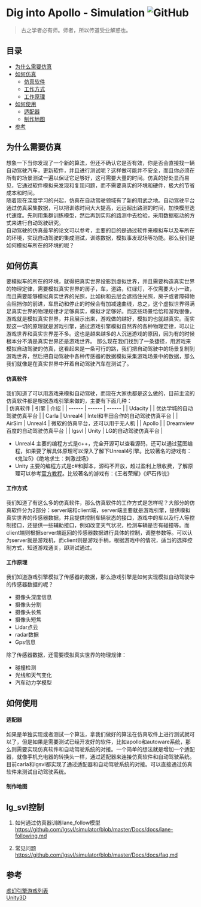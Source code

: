 # Dig into Apollo - Simulation ![GitHub](https://img.shields.io/github/license/daohu527/Dig-into-Apollo.svg?style=popout)

> 古之学者必有师。师者，所以传道受业解惑也。


## 目录
- [为什么需要仿真](#why_simulation)
- [如何仿真](#how_simulation)
    - [仿真软件](#simulator)
    - [工作方式](#)
    - [工作原理](#)
- [如何使用](#)
    - [适配器](#)
    - [制作地图](#)
- [参考](#reference)


<a name="why_simulation" />

## 为什么需要仿真
想象一下当你发现了一个新的算法，但还不确认它是否有效，你是否会直接找一辆自动驾驶汽车，更新软件，并且进行测试呢？这样做可能并不安全，而且你必须在所有的场景测试一遍以保证它足够好，这可需要大量的时间。仿真的好处显而易见，它通过软件模拟来发现和复现问题，而不需要真实的环境和硬件，极大的节省成本和时间。  
随着现在深度学习的兴起，仿真在自动驾驶领域有了新的用武之地。自动驾驶平台通过仿真采集数据，可以把训练时间大大提高，远远超出路测的时间，加快模型迭代速度。先利用集群训练模型，然后再到实际的路测中去检验，采用数据驱动的方式来进行自动驾驶研究。  
自动驾驶的仿真最早的论文可以参考，主要的目的是通过软件来模拟车以及车所在的环境，实现自动驾驶的集成测试，训练数据，模拟事发现场等功能。那么我们是如何模拟车所在的环境的呢？  


<a name="how_simulation" />

## 如何仿真
要模拟车的所在的环境，就得把真实世界投影到虚拟世界，并且需要构造真实世界的物理定律，需要模拟真实世界的房子，车，道路，红绿灯，不仅需要大小一致，而且需要能够模拟真实世界的光照，比如树和云层会遮挡住光照，房子或者障碍物会阻挡你的前进，车启动和停止的时候会有加减速曲线，总之，这个虚拟世界得满足真实世界的物理规律才足够真实，模拟才足够好。而这些场景恰恰和游戏很像，游戏就是模拟真实世界，并且展示出来，游戏做的越好，模拟的也就越真实。而实现这一切的原理就是游戏引擎，通过游戏引擎模拟自然界的各种物理定律，可以让游戏世界和真实世界差不多。这也是越来越多的人沉迷游戏的原因，因为有的时候根本分不清是真实世界还是游戏世界。
那么现在我们找到了一条捷径，用游戏来模拟自动驾驶的仿真，这看起来是一条可行的路，我们把自动驾驶中的场景复制到游戏世界，然后把自动驾驶中各种传感器的数据模拟采集游戏场景中的数据，那么我们就像是在真实世界中开着自动驾驶汽车在测试了。


<a name="simulator" />

#### 仿真软件
我们知道了可以用游戏来模拟自动驾驶，而现在大家也都是这么做的，目前主流的仿真软件都是根据游戏引擎来做的，主要有下面几种：  
| 仿真软件 | 引擎 | 介绍 |
| ------ | ------ | ------ |
| Udacity |         | 优达学城的自动驾驶仿真平台 |
| Carla   | Unreal4 | Intel和丰田合作的自动驾驶仿真平台 |
| AirSim  | Unreal4 | 微软的仿真平台，还可以用于无人机 |
| Apollo  |         | Dreamview百度的自动驾驶仿真平台 |
| lgsvl   | Unity   | LG的自动驾驶仿真平台 |


* Unreal4
主要的编程方式是c++，完全开源可以查看源码，还可以通过蓝图编程，如果要了解具体原理可以深入了解下Unreal4引擎。比较著名的游戏有：《鬼泣5》《绝地求生：刺激战场》
* Unity
主要的编程方式是c#和脚本，源码不开放，超过盈利上限收费，了解原理可以参考[官方教程](https://docs.unity3d.com/Manual/CreatingAndUsingScripts.html)。比较著名的游戏有：《王者荣耀》《炉石传说》


#### 工作方式
我们知道了有这么多的仿真软件，那么仿真软件的工作方式是怎样呢？大部分的仿真软件分为2部分：server端和client端，server端主要就是游戏引擎，提供模拟真实世界的传感器数据，并且提供控制车辆状态的接口，游戏中的车以及行人等控制接口，还提供一些辅助接口，例如改变天气状况，检测车辆是否有碰撞等。而client端则根据server端返回的传感器数据进行具体的控制，调整参数等。可以认为server就是游戏机，而client则是游戏手柄，根据游戏中的情况，适当的选择控制方式，知道游戏通关，即测试通过。


#### 工作原理
我们知道游戏引擎模拟了传感器的数据，那么游戏引擎是如何实现模拟自动驾驶中的传感器数据的呢？  
* 摄像头深度信息
* 摄像头分割
* 摄像头长焦
* 摄像头短焦
* Lidar点云
* radar数据
* Gps信息

除了传感器数据，还需要模拟真实世界的物理规律：  
* 碰撞检测
* 光线和天气变化
* 汽车动力学模型


## 如何使用

#### 适配器
如果是单独实现或者测试一个算法，拿我们做好的算法在仿真软件上进行测试就可以了，但是如果是需要测试已经开发好的软件，比如apollo和autoware系统，那么则需要实现仿真软件和自动驾驶系统的对接。一个简单的想法就是增加一个适配器，就像手机充电器的转换头一样，通过适配器来连接仿真软件和自动驾驶系统。目前carla和lgsvl都实现了通过适配器和自动驾驶系统的对接。可以直接通过仿真软件来测试自动驾驶系统。


#### 制作地图



## lg_svl控制
1. 如何通过仿真器训练lane_follow模型
https://github.com/lgsvl/simulator/blob/master/Docs/docs/lane-following.md

2. 常见问题
https://github.com/lgsvl/simulator/blob/master/Docs/docs/faq.md






<a name="reference" />

## 参考
[虚幻引擎游戏列表](https://zh.wikipedia.org/wiki/%E8%99%9A%E5%B9%BB%E5%BC%95%E6%93%8E%E6%B8%B8%E6%88%8F%E5%88%97%E8%A1%A8)  
[Unity3D](https://baike.baidu.com/item/Unity3D)  
